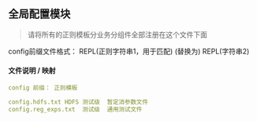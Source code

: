 ## 全局配置模块

> 请将所有的正则模板分业务分组件全部注册在这个文件下面

config前缀文件格式： REPL(正则字符串1，用于匹配) <blank> (替换为) REPL(字符串2)

#### 文件说明 / 映射

```yaml
config 前缀： 正则模板

config.hdfs.txt HDFS 测试级  暂定消参数文件
config.reg_exps.txt  测试级  通用测试文件 
```
